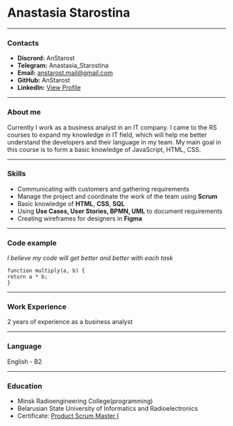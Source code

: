# Anastasia Starostina
---------------------
### Contacts

* **Discrord:** AnStarost
* **Telegram:** Anastasia_Starostina 
* **Email:** anstarost.mail@gmail.com
* **GitHub:** AnStarost
* **LinkedIn:** [View Profile](https://www.linkedin.com/in/anastasiya-starostina-019796213/ "LinkedIn")

---------------------
### About me ###

Currently I work as a business analyst in an IT company. I came to the RS courses to expand my knowledge in IT field, which will help me better understand the developers and their language in my team. My main goal in this course is to form a basic knowledge of JavaScript, HTML, CSS.

---------------------
### Skills

* Communicating with customers and gathering requirements
* Manage the project and coordinate the work of the team using **Scrum**
* Basic knowledge of **HTML**, **CSS**, **SQL**
* Using **Use Cases, User Stories, BPMN, UML** to document requirements
* Creating wireframes for designers in **Figma**

--------------------------

### Code example ###

*I believe my code will get better and better with each task*

```
function multiply(a, b) {
return a * b;
}
``` 
-----------------------------

### Work Experience

2 years of experience as a business analyst

-----------------------

### Language

English - B2

-------------------------

### Education

* Minsk Radioengineering College(programming)
* Belarusian State University of Informatics and Radioelectronics
* Certificate: [Product Scrum Master I](https://www.linkedin.com/posts/anastasiya-starostina-019796213_professional-scrum-master-i-activity-6934434657748840448-kTlr?utm_source=linkedin_share&utm_medium=member_desktop_web "PSMI")
